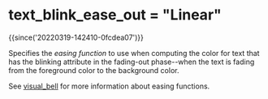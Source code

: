 # text_blink_ease_out = "Linear"

{{since('20220319-142410-0fcdea07')}}

Specifies the *easing function* to use when computing the color
for text that has the blinking attribute in the fading-out
phase--when the text is fading from the foreground color to the
background color.

See [visual_bell](visual_bell.md) for more information about
easing functions.


